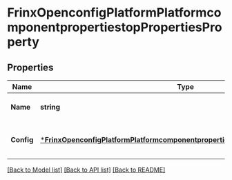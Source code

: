# FrinxOpenconfigPlatformPlatformcomponentpropertiestopPropertiesProperty

## Properties
Name | Type | Description | Notes
------------ | ------------- | ------------- | -------------
**Name** | **string** | Optional[Reference to the property name.] REF:Optional.empty | [optional] [default to null]
**Config** | [***FrinxOpenconfigPlatformPlatformcomponentpropertiestopPropertiesPropertyConfig**](frinx.openconfig.platform.platformcomponentpropertiestop.properties.property.Config.md) | Optional[Configuration data for each property] REF:Optional.empty | [optional] [default to null]

[[Back to Model list]](../README.md#documentation-for-models) [[Back to API list]](../README.md#documentation-for-api-endpoints) [[Back to README]](../README.md)


